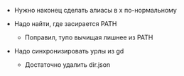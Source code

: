  * Нужно наконец сделать алиасы в x по-нормальному

 * Надо найти, где засирается PATH
   * Поправил, тупо вычищая лишнее из PATH
 * Надо синхронизировать урлы из gd
   * Достаточно удалить dir.json
